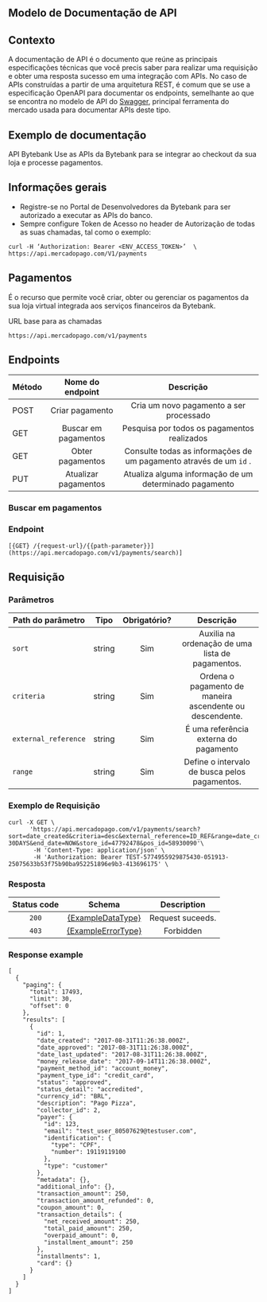 ## Modelo de Documentação de API

## Contexto
A documentação de API é o documento que reúne as principais especificações técnicas que você precis saber para realizar uma requisição e obter uma resposta sucesso em uma integração com APIs. No caso de APIs construídas a partir de uma arquitetura REST, é comum que se use a especificação OpenAPI para documentar os endpoints, semelhante ao que se encontra no modelo de API do [Swagger](https://petstore.swagger.io/#/), principal ferramenta do mercado usada para documentar APIs deste tipo.

## Exemplo de documentação
API Bytebank
Use as APIs da Bytebank para se integrar ao checkout da sua loja e processe pagamentos.

## Informações gerais
- Registre-se no Portal de Desenvolvedores da Bytebank para ser autorizado a executar as APIs do banco.
- Sempre configure Token de Acesso no header de Autorização de todas as suas chamadas, tal como o exemplo:
```
curl -H ‘Authorization: Bearer <ENV_ACCESS_TOKEN>’  \
https://api.mercadopago.com/V1/payments
````
## Pagamentos
É o recurso que permite você criar, obter ou gerenciar os pagamentos da sua loja virtual integrada aos serviços financeiros da Bytebank.

URL base para as chamadas
```
https://api.mercadopago.com/v1/payments
```

## Endpoints

| Método  | Nome do endpoint    | Descrição |
| ------------- |:-------------:|:-------------:|
| POST      | Criar pagamento     |Cria um novo pagamento a ser processado|
| GET     | Buscar em pagamentos     |Pesquisa por todos os pagamentos realizados|
| GET      | Obter pagamentos     |Consulte todas as informações de um pagamento através de um `id` .|
|    PUT   | Atualizar pagamentos |Atualiza alguma informação de um determinado pagamento |

### Buscar em pagamentos
### Endpoint
```
[{GET} /{request-url}/{{path-parameter}}](https://api.mercadopago.com/v1/payments/search)]
```
## Requisição
### Parâmetros

| Path do parâmetro  | Tipo    | Obrigatório? | Descrição |
| ------------- |:-------------:|:-------------:|:-------------:|
| `sort`      | string     |Sim|Auxilia na ordenação de uma lista de pagamentos.|
| `criteria`     | string     |Sim |Ordena o pagamento de maneira ascendente ou descendente.|
| `external_reference`      | string     |Sim|É uma referência externa do pagamento|
|    `range`   | string |Sim |Define o intervalo de busca pelos pagamentos.|

### Exemplo de Requisição

````
curl -X GET \
      'https://api.mercadopago.com/v1/payments/search?sort=date_created&criteria=desc&external_reference=ID_REF&range=date_created&begin_date=NOW-30DAYS&end_date=NOW&store_id=47792478&pos_id=58930090'\
       -H 'Content-Type: application/json' \
       -H 'Authorization: Bearer TEST-5774955929875430-051913-25075633b53f75b90ba952251896e9b3-413696175' \
````       
### Resposta

| Status code	| Schema	| Description |
| :-------------:|:-------------: |:-------------: |
| `200`	| [{ExampleDataType}]()	| Request suceeds.|
| `403`	| [{ExampleErrorType}]()    |  Forbidden  |

### Response example
```
[
  {
    "paging": {
      "total": 17493,
      "limit": 30,
      "offset": 0
    },
    "results": [
      {
        "id": 1,
        "date_created": "2017-08-31T11:26:38.000Z",
        "date_approved": "2017-08-31T11:26:38.000Z",
        "date_last_updated": "2017-08-31T11:26:38.000Z",
        "money_release_date": "2017-09-14T11:26:38.000Z",
        "payment_method_id": "account_money",
        "payment_type_id": "credit_card",
        "status": "approved",
        "status_detail": "accredited",
        "currency_id": "BRL",
        "description": "Pago Pizza",
        "collector_id": 2,
        "payer": {
          "id": 123,
          "email": "test_user_80507629@testuser.com",
          "identification": {
            "type": "CPF",
            "number": 19119119100
          },
          "type": "customer"
        },
        "metadata": {},
        "additional_info": {},
        "transaction_amount": 250,
        "transaction_amount_refunded": 0,
        "coupon_amount": 0,
        "transaction_details": {
          "net_received_amount": 250,
          "total_paid_amount": 250,
          "overpaid_amount": 0,
          "installment_amount": 250
        },
        "installments": 1,
        "card": {}
      }
    ]
  }
]
```
